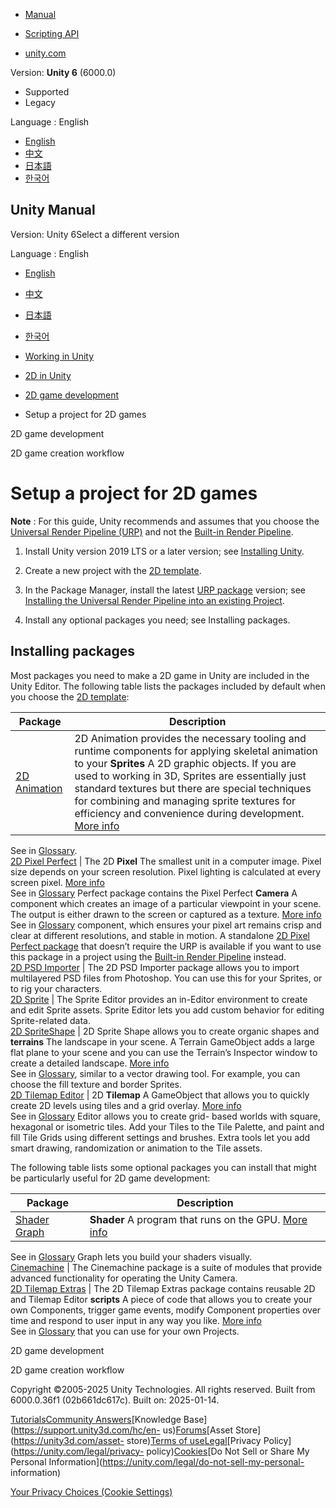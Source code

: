 [](https://docs.unity3d.com)

  * [Manual](../Manual/index.html)
  * [Scripting API](../ScriptReference/index.html)

  * [unity.com](https://unity.com/)

Version: **Unity 6** (6000.0)

  * Supported
  * Legacy

Language : English

  * [English](/Manual/setup-project-2d-game.html)
  * [中文](/cn/current/Manual/setup-project-2d-game.html)
  * [日本語](/ja/current/Manual/setup-project-2d-game.html)
  * [한국어](/kr/current/Manual/setup-project-2d-game.html)

[](https://docs.unity3d.com)

## Unity Manual

Version: Unity 6Select a different version

Language : English

  * [English](/Manual/setup-project-2d-game.html)
  * [中文](/cn/current/Manual/setup-project-2d-game.html)
  * [日本語](/ja/current/Manual/setup-project-2d-game.html)
  * [한국어](/kr/current/Manual/setup-project-2d-game.html)

  * [Working in Unity](working-in-unity.html)
  * [2D in Unity](Unity2D.html)
  * [2D game development](2d-game-development-landing.html)
  * Setup a project for 2D games

[](2d-game-development-landing.html)

2D game development

[](2d-game-creation-wokflow.html)

2D game creation workflow

# Setup a project for 2D games

**Note** : For this guide, Unity recommends and assumes that you choose the
[Universal Render Pipeline (URP)](universal-render-pipeline.html) and not the
[Built-in Render Pipeline](built-in-render-pipeline.html).

  1. Install Unity version 2019 LTS or a later version; see [Installing Unity](GettingStartedInstallingUnity.html).

  2. Create a new project with the [2D template](https://docs.unity3d.com/hub/manual/Templates.html).

  3. In the Package Manager, install the latest [URP package](https://docs.unity3d.com/Packages/com.unity.render-pipelines.universal@latest) version; see [Installing the Universal Render Pipeline into an existing Project](https://docs.unity3d.com/Packages/com.unity.render-pipelines.universal@latest/index.html?subfolder=/manual/InstallURPIntoAProject.html).

  4. Install any optional packages you need; see Installing packages.

## Installing packages

Most packages you need to make a 2D game in Unity are included in the Unity
Editor. The following table lists the packages included by default when you
choose the [2D template](https://docs.unity3d.com/hub/manual/Templates.html):

**Package** | **Description**  
---|---  
[2D Animation](https://docs.unity3d.com/Packages/com.unity.2d.animation@latest) | 2D Animation provides the necessary tooling and runtime components for applying skeletal animation to your **Sprites** A 2D graphic objects. If you are used to working in 3D, Sprites are essentially just standard textures but there are special techniques for combining and managing sprite textures for efficiency and convenience during development. [More info](sprite/sprite-landing.html)  
See in [Glossary](Glossary.html#Sprite).  
[2D Pixel Perfect](urp/2d-pixelperfect.html) | The 2D **Pixel** The smallest unit in a computer image. Pixel size depends on your screen resolution. Pixel lighting is calculated at every screen pixel. [More info](ShadowPerformance.html)  
See in [Glossary](Glossary.html#pixel) Perfect package contains the Pixel
Perfect **Camera** A component which creates an image of a particular
viewpoint in your scene. The output is either drawn to the screen or captured
as a texture. [More info](CamerasOverview.html)  
See in [Glossary](Glossary.html#Camera) component, which ensures your pixel
art remains crisp and clear at different resolutions, and stable in motion. A
standalone [2D Pixel Perfect
package](https://docs.unity3d.com/Packages/com.unity.2d.pixel-perfect@latest)
that doesn’t require the URP is available if you want to use this package in a
project using the [Built-in Render Pipeline](built-in-render-pipeline.html)
instead.  
[2D PSD Importer](https://docs.unity3d.com/Packages/com.unity.2d.psdimporter@latest) | The 2D PSD Importer package allows you to import multilayered PSD files from Photoshop. You can use this for your Sprites, or to rig your characters.  
[2D Sprite](sprite/sprite-landing.html) | The Sprite Editor provides an in-Editor environment to create and edit Sprite assets. Sprite Editor lets you add custom behavior for editing Sprite-related data.  
[2D SpriteShape](https://docs.unity3d.com/Packages/com.unity.2d.spriteshape@latest) | 2D Sprite Shape allows you to create organic shapes and **terrains** The landscape in your scene. A Terrain GameObject adds a large flat plane to your scene and you can use the Terrain’s Inspector window to create a detailed landscape. [More info](terrain-UsingTerrains.html)  
See in [Glossary](Glossary.html#Terrain), similar to a vector drawing tool.
For example, you can choose the fill texture and border Sprites.  
[2D Tilemap Editor](tilemaps/work-with-tilemaps/tilemap-reference.html) | 2D **Tilemap** A GameObject that allows you to quickly create 2D levels using tiles and a grid overlay. [More info](tilemaps/work-with-tilemaps/tilemap-reference.html)  
See in [Glossary](Glossary.html#Tilemap) Editor allows you to create grid-
based worlds with square, hexagonal or isometric tiles. Add your Tiles to the
Tile Palette, and paint and fill Tile Grids using different settings and
brushes. Extra tools let you add smart drawing, randomization or animation to
the Tile assets.  
  
The following table lists some optional packages you can install that might be
particularly useful for 2D game development:

**Package** | **Description**  
---|---  
[Shader Graph](https://docs.unity3d.com/Packages/com.unity.shadergraph@latest) | **Shader** A program that runs on the GPU. [More info](Shaders.html)  
See in [Glossary](Glossary.html#Shader) Graph lets you build your shaders
visually.  
[Cinemachine](https://docs.unity3d.com/Packages/com.unity.cinemachine@latest) | The Cinemachine package is a suite of modules that provide advanced functionality for operating the Unity Camera.  
[2D Tilemap Extras](https://docs.unity3d.com/Packages/com.unity.2d.tilemap.extras@latest) | The 2D Tilemap Extras package contains reusable 2D and Tilemap Editor **scripts** A piece of code that allows you to create your own Components, trigger game events, modify Component properties over time and respond to user input in any way you like. [More info](creating-scripts.html)  
See in [Glossary](Glossary.html#Scripts) that you can use for your own
Projects.  
  
[](2d-game-development-landing.html)

2D game development

[](2d-game-creation-wokflow.html)

2D game creation workflow

Copyright ©2005-2025 Unity Technologies. All rights reserved. Built from
6000.0.36f1 (02b661dc617c). Built on: 2025-01-14.

[Tutorials](https://learn.unity.com/)[Community
Answers](https://answers.unity3d.com)[Knowledge
Base](https://support.unity3d.com/hc/en-
us)[Forums](https://forum.unity3d.com)[Asset Store](https://unity3d.com/asset-
store)[Terms of
use](https://docs.unity3d.com/Manual/TermsOfUse.html)[Legal](https://unity.com/legal)[Privacy
Policy](https://unity.com/legal/privacy-
policy)[Cookies](https://unity.com/legal/cookie-policy)[Do Not Sell or Share
My Personal Information](https://unity.com/legal/do-not-sell-my-personal-
information)

[Your Privacy Choices (Cookie Settings)](javascript:void\(0\);)

